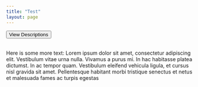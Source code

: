 ```yaml
---
title: "Test"
layout: page
---
```


<button type="button" onclick="growDiv()" class="collapsible" id="more-button">View Descriptions</button>
<!--<input type="button" onclick="growDiv()" value="View Description" id="more-button">-->
<div class="grow-content" id='grow'>
  <div class='measuringWrapper'>
    <div class="text"><br>Here is some more text: Lorem ipsum dolor sit amet, consectetur adipiscing elit. Vestibulum vitae urna nulla. Vivamus a purus mi. In hac habitasse platea dictumst.  In ac tempor quam. Vestibulum eleifend vehicula ligula, et cursus nisl gravida sit
      amet. Pellentesque habitant morbi tristique senectus et netus et malesuada fames ac turpis egestas<br></div>
  </div>
</div>


<script>
  function growDiv() {
    var growDiv = document.getElementById('grow');
    var growBtn = document.getElementById('more-button');
    if (growDiv.clientHeight) {
      growDiv.style.height = 0;
    } else {
      var wrapper = document.querySelector('.measuringWrapper');
      growDiv.style.height = wrapper.clientHeight + "px";
    }
  }
</script>